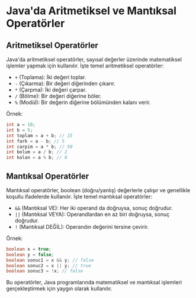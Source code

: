 # Java'da Aritmetiksel ve Mantıksal Operatörler

## Aritmetiksel Operatörler
Java'da aritmetiksel operatörler, sayısal değerler üzerinde matematiksel işlemler yapmak için kullanılır. İşte temel aritmetiksel operatörler:

- `+` (Toplama): İki değeri toplar.
- `-` (Çıkarma): Bir değeri diğerinden çıkarır.
- `*` (Çarpma): İki değeri çarpar.
- `/` (Bölme): Bir değeri diğerine böler.
- `%` (Modül): Bir değerin diğerine bölümünden kalanı verir.

Örnek:
```java
int a = 10;
int b = 5;
int toplam = a + b; // 15
int fark = a - b; // 5
int carpim = a * b; // 50
int bolum = a / b; // 2
int kalan = a % b; // 0
```

## Mantıksal Operatörler
Mantıksal operatörler, boolean (doğru/yanlış) değerlerle çalışır ve genellikle koşullu ifadelerde kullanılır. İşte temel mantıksal operatörler:

- `&&` (Mantıksal VE): Her iki operand da doğruysa, sonuç doğrudur.
- `||` (Mantıksal VEYA): Operandlardan en az biri doğruysa, sonuç doğrudur.
- `!` (Mantıksal DEĞİL): Operandın değerini tersine çevirir.

Örnek:
```java
boolean x = true;
boolean y = false;
boolean sonuc1 = x && y; // false
boolean sonuc2 = x || y; // true
boolean sonuc3 = !x; // false
```

Bu operatörler, Java programlarında matematiksel ve mantıksal işlemleri gerçekleştirmek için yaygın olarak kullanılır.